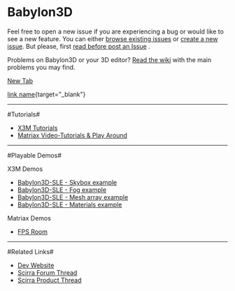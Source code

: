 # Babylon3D 

Feel free to open a new issue if you are experiencing a bug or would like to see a new feature. You can either [browse existing issues](https://github.com/matriax/Babylon3D/issues) or [create a new issue](https://github.com/matriax/Babylon3D/issues/new). But please, first  [read before post an Issue](https://github.com/matriax/Babylon3D/blob/master/READ_BEFORE_POST_AN_ISSUE.md) .

Problems on Babylon3D or your 3D editor?  [Read the wiki](https://twitter.com/DavitMasia) with the main problems you may find.

<a href="http://www.example.com" target="_blank">New Tab</a>

[link name](http://www.example.com){target="_blank"}

***

#Tutorials#

- [X3M Tutorials](https://x3mworks.blogspot.com.es/p/babylon3d-tutorials.html)
- [Matriax Video-Tutorials & Play Around](https://www.youtube.com/watch?v=yN8qRcwS3Hs&list=PLLhVKO3HeaaxrhZH4f2sIXtTbZqyiX2UQ)

***

#Playable Demos#

X3M Demos
- [Babylon3D-SLE - Skybox example](https://www.scirra.com/arcade/other-games/babylon3dsle-skybox-example-12888)
- [Babylon3D-SLE - Fog example](https://www.scirra.com/arcade/other-games/babylon3d-sle-fog-example-12889)
- [Babylon3D-SLE - Mesh array example](https://www.scirra.com/arcade/other-games/babylon3d-sle-mesh-array-example-12890)
- [Babylon3D-SLE - Materials example](https://www.scirra.com/arcade/other-games/babylon3d-sle-materials-example-12891)

Matriax Demos
- [FPS Room](https://kronbits.itch.io/proto3d)

***

#Related Links#

- [Dev Website](https://x3mworks.blogspot.com.es/)
- [Scirra Forum Thread](https://www.scirra.com/forum/babylon3d-for-construct-2-scene-loader-edition_t183234)
- [Scirra Product Thread](https://www.scirra.com/forum/babylon3d-scene-loader-edition-plugins_t183738)

